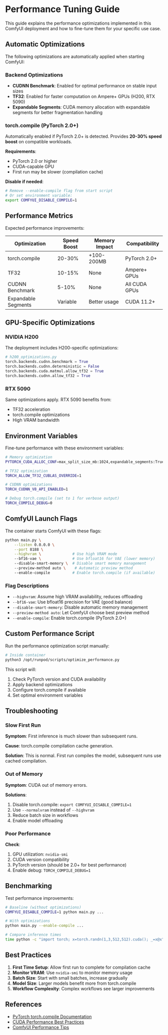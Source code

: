 # Performance Tuning Guide

This guide explains the performance optimizations implemented in this ComfyUI deployment and how to fine-tune them for your specific use case.

## Automatic Optimizations

The following optimizations are automatically applied when starting ComfyUI:

### Backend Optimizations

- **CUDNN Benchmark**: Enabled for optimal performance on stable input sizes
- **TF32**: Enabled for faster computation on Ampere+ GPUs (H200, RTX 5090)
- **Expandable Segments**: CUDA memory allocation with expandable segments for better fragmentation handling

### torch.compile (PyTorch 2.0+)

Automatically enabled if PyTorch 2.0+ is detected. Provides **20-30% speed boost** on compatible workloads.

**Requirements**:
- PyTorch 2.0 or higher
- CUDA-capable GPU
- First run may be slower (compilation cache)

**Disable if needed**:
```bash
# Remove --enable-compile flag from start script
# Or set environment variable:
export COMFYUI_DISABLE_COMPILE=1
```

## Performance Metrics

Expected performance improvements:

| Optimization | Speed Boost | Memory Impact | Compatibility |
|-------------|-------------|---------------|---------------|
| torch.compile | 20-30% | +100-200MB | PyTorch 2.0+ |
| TF32 | 10-15% | None | Ampere+ GPUs |
| CUDNN Benchmark | 5-10% | None | All CUDA GPUs |
| Expandable Segments | Variable | Better usage | CUDA 11.2+ |

## GPU-Specific Optimizations

### NVIDIA H200

The deployment includes H200-specific optimizations:

```python
# h200_optimizations.py
torch.backends.cudnn.benchmark = True
torch.backends.cudnn.deterministic = False
torch.backends.cuda.matmul.allow_tf32 = True
torch.backends.cudnn.allow_tf32 = True
```

### RTX 5090

Same optimizations apply. RTX 5090 benefits from:
- TF32 acceleration
- torch.compile optimizations
- High VRAM bandwidth

## Environment Variables

Fine-tune performance with these environment variables:

```bash
# Memory optimization
PYTORCH_CUDA_ALLOC_CONF=max_split_size_mb:1024,expandable_segments:True

# TF32 optimization
TORCH_ALLOW_TF32_CUBLAS_OVERRIDE=1

# CUDNN optimizations
TORCH_CUDNN_V8_API_ENABLED=1

# Debug torch.compile (set to 1 for verbose output)
TORCH_COMPILE_DEBUG=0
```

## ComfyUI Launch Flags

The container starts ComfyUI with these flags:

```bash
python main.py \
    --listen 0.0.0.0 \
    --port 8188 \
    --highvram \              # Use high VRAM mode
    --bf16-vae \              # Use bfloat16 for VAE (lower memory)
    --disable-smart-memory \  # Disable smart memory management
    --preview-method auto \    # Automatic preview method
    --enable-compile          # Enable torch.compile (if available)
```

### Flag Descriptions

- `--highvram`: Assume high VRAM availability, reduces offloading
- `--bf16-vae`: Use bfloat16 precision for VAE (good balance)
- `--disable-smart-memory`: Disable automatic memory management
- `--preview-method auto`: Let ComfyUI choose best preview method
- `--enable-compile`: Enable torch.compile (PyTorch 2.0+)

## Custom Performance Script

Run the performance optimization script manually:

```bash
# Inside container
python3 /opt/runpod/scripts/optimize_performance.py
```

This script will:
1. Check PyTorch version and CUDA availability
2. Apply backend optimizations
3. Configure torch.compile if available
4. Set optimal environment variables

## Troubleshooting

### Slow First Run

**Symptom**: First inference is much slower than subsequent runs.

**Cause**: torch.compile compilation cache generation.

**Solution**: This is normal. First run compiles the model, subsequent runs use cached compilation.

### Out of Memory

**Symptom**: CUDA out of memory errors.

**Solutions**:
1. Disable torch.compile: `export COMFYUI_DISABLE_COMPILE=1`
2. Use `--normalvram` instead of `--highvram`
3. Reduce batch size in workflows
4. Enable model offloading

### Poor Performance

**Check**:
1. GPU utilization: `nvidia-smi`
2. CUDA version compatibility
3. PyTorch version (should be 2.0+ for best performance)
4. Enable debug: `TORCH_COMPILE_DEBUG=1`

## Benchmarking

Test performance improvements:

```bash
# Baseline (without optimizations)
COMFYUI_DISABLE_COMPILE=1 python main.py ...

# With optimizations
python main.py --enable-compile ...

# Compare inference times
time python -c "import torch; x=torch.randn(1,3,512,512).cuda(); _=x@x"
```

## Best Practices

1. **First Time Setup**: Allow first run to complete for compilation cache
2. **Monitor VRAM**: Use `nvidia-smi` to monitor memory usage
3. **Batch Size**: Start with small batches, increase gradually
4. **Model Size**: Larger models benefit more from torch.compile
5. **Workflow Complexity**: Complex workflows see larger improvements

## References

- [PyTorch torch.compile Documentation](https://pytorch.org/tutorials/intermediate/torch_compile_tutorial.html)
- [CUDA Performance Best Practices](https://docs.nvidia.com/cuda/cuda-c-best-practices-guide/)
- [ComfyUI Performance Tips](https://github.com/comfyanonymous/ComfyUI/wiki/Performance-Tips)

